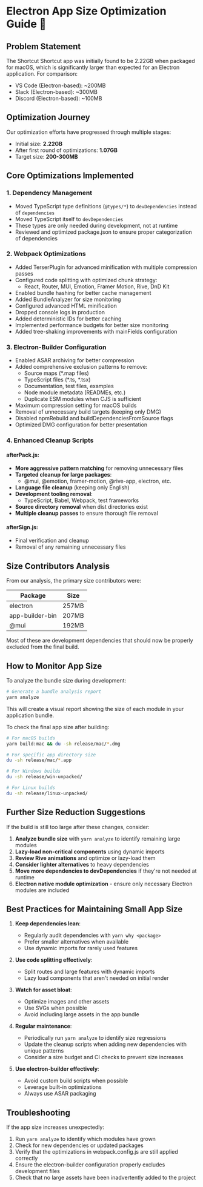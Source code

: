 # Electron App Size Optimization Guide 🚀

## Problem Statement

The Shortcut Shortcut app was initially found to be 2.22GB when packaged for macOS, which is significantly larger than expected for an Electron application. For comparison:

- VS Code (Electron-based): ~200MB
- Slack (Electron-based): ~300MB
- Discord (Electron-based): ~100MB

## Optimization Journey

Our optimization efforts have progressed through multiple stages:
- Initial size: **2.22GB**
- After first round of optimizations: **1.07GB**
- Target size: **200-300MB**

## Core Optimizations Implemented

### 1. Dependency Management

- Moved TypeScript type definitions (`@types/*`) to `devDependencies` instead of `dependencies`
- Moved TypeScript itself to `devDependencies`
- These types are only needed during development, not at runtime
- Reviewed and optimized package.json to ensure proper categorization of dependencies

### 2. Webpack Optimizations

- Added TerserPlugin for advanced minification with multiple compression passes
- Configured code splitting with optimized chunk strategy:
  - React, Router, MUI, Emotion, Framer Motion, Rive, DnD Kit
- Enabled bundle hashing for better cache management
- Added BundleAnalyzer for size monitoring
- Configured advanced HTML minification
- Dropped console logs in production
- Added deterministic IDs for better caching
- Implemented performance budgets for better size monitoring
- Added tree-shaking improvements with mainFields configuration

### 3. Electron-Builder Configuration

- Enabled ASAR archiving for better compression
- Added comprehensive exclusion patterns to remove:
  - Source maps (*.map files)
  - TypeScript files (*.ts, *.tsx)
  - Documentation, test files, examples
  - Node module metadata (READMEs, etc.)
  - Duplicate ESM modules when CJS is sufficient
- Maximum compression setting for macOS builds
- Removal of unnecessary build targets (keeping only DMG)
- Disabled npmRebuild and buildDependenciesFromSource flags
- Optimized DMG configuration for better presentation

### 4. Enhanced Cleanup Scripts

#### afterPack.js:
- **More aggressive pattern matching** for removing unnecessary files
- **Targeted cleanup for large packages**:
  - @mui, @emotion, framer-motion, @rive-app, electron, etc.
- **Language file cleanup** (keeping only English)
- **Development tooling removal**:
  - TypeScript, Babel, Webpack, test frameworks
- **Source directory removal** when dist directories exist
- **Multiple cleanup passes** to ensure thorough file removal

#### afterSign.js:
- Final verification and cleanup
- Removal of any remaining unnecessary files

## Size Contributors Analysis

From our analysis, the primary size contributors were:

| Package | Size |
|---------|------|
| electron | 257MB |
| app-builder-bin | 207MB |
| @mui | 192MB |

Most of these are development dependencies that should now be properly excluded from the final build.

## How to Monitor App Size

To analyze the bundle size during development:

```bash
# Generate a bundle analysis report
yarn analyze
```

This will create a visual report showing the size of each module in your application bundle.

To check the final app size after building:

```bash
# For macOS builds
yarn build:mac && du -sh release/mac/*.dmg

# For specific app directory size
du -sh release/mac/*.app

# For Windows builds
du -sh release/win-unpacked/

# For Linux builds
du -sh release/linux-unpacked/
```

## Further Size Reduction Suggestions

If the build is still too large after these changes, consider:

1. **Analyze bundle size** with `yarn analyze` to identify remaining large modules
2. **Lazy-load non-critical components** using dynamic imports
3. **Review Rive animations** and optimize or lazy-load them
4. **Consider lighter alternatives** to heavy dependencies
5. **Move more dependencies to devDependencies** if they're not needed at runtime
6. **Electron native module optimization** - ensure only necessary Electron modules are included

## Best Practices for Maintaining Small App Size

1. **Keep dependencies lean**:
   - Regularly audit dependencies with `yarn why <package>`
   - Prefer smaller alternatives when available
   - Use dynamic imports for rarely used features

2. **Use code splitting effectively**:
   - Split routes and large features with dynamic imports
   - Lazy load components that aren't needed on initial render

3. **Watch for asset bloat**:
   - Optimize images and other assets
   - Use SVGs when possible
   - Avoid including large assets in the app bundle

4. **Regular maintenance**:
   - Periodically run `yarn analyze` to identify size regressions
   - Update the cleanup scripts when adding new dependencies with unique patterns
   - Consider a size budget and CI checks to prevent size increases

5. **Use electron-builder effectively**:
   - Avoid custom build scripts when possible
   - Leverage built-in optimizations
   - Always use ASAR packaging

## Troubleshooting

If the app size increases unexpectedly:

1. Run `yarn analyze` to identify which modules have grown
2. Check for new dependencies or updated packages
3. Verify that the optimizations in webpack.config.js are still applied correctly
4. Ensure the electron-builder configuration properly excludes development files
5. Check that no large assets have been inadvertently added to the project
